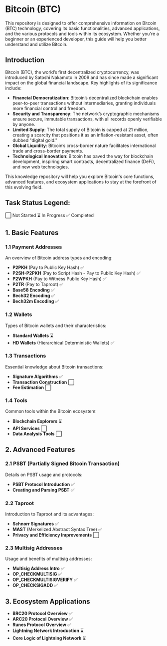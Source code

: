 # Bitcoin (BTC)

This repository is designed to offer comprehensive information on Bitcoin (BTC) technology, covering its basic functionalities, advanced applications, and the various protocols and tools within its ecosystem. Whether you're a beginner or an experienced developer, this guide will help you better understand and utilize Bitcoin.

## Introduction

Bitcoin (BTC), the world’s first decentralized cryptocurrency, was introduced by Satoshi Nakamoto in 2009 and has since made a significant impact on the global financial landscape. Key highlights of its significance include:

- **Financial Democratization**: Bitcoin’s decentralized blockchain enables peer-to-peer transactions without intermediaries, granting individuals more financial control and freedom.
- **Security and Transparency**: The network’s cryptographic mechanisms ensure secure, immutable transactions, with all records openly verifiable by anyone.
- **Limited Supply**: The total supply of Bitcoin is capped at 21 million, creating a scarcity that positions it as an inflation-resistant asset, often dubbed "digital gold."
- **Global Liquidity**: Bitcoin’s cross-border nature facilitates international trade and cross-border payments.
- **Technological Innovation**: Bitcoin has paved the way for blockchain development, inspiring smart contracts, decentralized finance (DeFi), and new web technologies.

This knowledge repository will help you explore Bitcoin's core functions, advanced features, and ecosystem applications to stay at the forefront of this evolving field.

## Task Status Legend:

⬜ Not Started ⌛ In Progress ✅ Completed

## 1. Basic Features

### 1.1 Payment Addresses

An overview of Bitcoin address types and encoding:

- **P2PKH** (Pay to Public Key Hash) ✅
- **P2SH-P2PKH** (Pay to Script Hash - Pay to Public Key Hash) ✅
- **P2WPKH** (Pay to Witness Public Key Hash) ✅
- **P2TR** (Pay to Taproot) ✅
- **Base58 Encoding** ✅
- **Bech32 Encoding** ✅
- **Bech32m Encoding** ✅

### 1.2 Wallets

Types of Bitcoin wallets and their characteristics:

- **Standard Wallets** ⌛
- **HD Wallets** (Hierarchical Deterministic Wallets) ✅

### 1.3 Transactions

Essential knowledge about Bitcoin transactions:

- **Signature Algorithms** ✅
- **Transaction Construction** ⬜
- **Fee Estimation** ⬜

### 1.4 Tools

Common tools within the Bitcoin ecosystem:

- **Blockchain Explorers** ⌛
- **API Services** ⬜
- **Data Analysis Tools** ⬜

## 2. Advanced Features

### 2.1 PSBT (Partially Signed Bitcoin Transaction)

Details on PSBT usage and protocols:

- **PSBT Protocol Introduction** ✅
- **Creating and Parsing PSBT** ✅

### 2.2 Taproot

Introduction to Taproot and its advantages:

- **Schnorr Signatures** ✅
- **MAST** (Merkelized Abstract Syntax Tree) ✅
- **Privacy and Efficiency Improvements** ⬜

### 2.3 Multisig Addresses

Usage and benefits of multisig addresses:

- **Multisig Address Intro** ✅
- **OP_CHECKMULTISIG** ✅
- **OP_CHECKMULTISIGVERIFY** ✅
- **OP_CHECKSIGADD** ✅

## 3. Ecosystem Applications

- **BRC20 Protocol Overview** ✅
- **ARC20 Protocol Overview** ✅
- **Runes Protocol Overview** ✅
- **Lightning Network Introduction** ⌛
- **Core Logic of Lightning Network** ⌛

